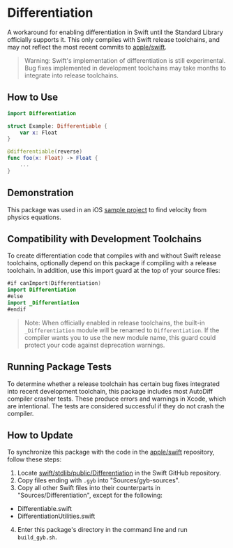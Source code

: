 # Differentiation

A workaround for enabling differentiation in Swift until the Standard Library officially supports it. This only compiles with Swift release toolchains, and may not reflect the most recent commits to [apple/swift](https://github.com/apple/swift/tree/main/stdlib/public/Differentiation).

> Warning: Swift's implementation of differentiation is still experimental. Bug fixes implemented in development toolchains may take months to integrate into release toolchains.

## How to Use

```swift
import Differentiation

struct Example: Differentiable {
    var x: Float
}

@differentiable(reverse)
func foo(x: Float) -> Float {
    ...
}
```

## Demonstration

This package was used in an iOS [sample project](https://github.com/philipturner/differentiation-ios-demo) to find velocity from physics equations.

## Compatibility with Development Toolchains

To create differentiation code that compiles with and without Swift release toolchains, optionally depend on this package if compiling with a release toolchain. In addition, use this import guard at the top of your source files:

```swift
#if canImport(Differentiation)
import Differentiation
#else
import _Differentiation
#endif
```

> Note: When officially enabled in release toolchains, the built-in `_Differentiation` module will be renamed to `Differentiation`. If the compiler wants you to use the new module name, this guard could protect your code against deprecation warnings.

## Running Package Tests

To determine whether a release toolchain has certain bug fixes integrated into recent development toolchain, this package includes most AutoDiff compiler crasher tests. These produce errors and warnings in Xcode, which are intentional. The tests are considered successful if they do not crash the compiler.

## How to Update

To synchronize this package with the code in the [apple/swift](https://github.com/apple/swift) repository, follow these steps:
1. Locate [swift/stdlib/public/Differentiation](https://github.com/apple/swift/tree/main/stdlib/public/Differentiation) in the Swift GitHub repository.
2. Copy files ending with `.gyb` into "Sources/gyb-sources".
3. Copy all other Swift files into their counterparts in "Sources/Differentiation", except for the following:
- Differentiable.swift
- DifferentiationUtilities.swift
4. Enter this package's directory in the command line and run `build_gyb.sh`.

